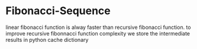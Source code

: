 # Fibonacci-Sequence
linear fibonacci function is alway faster than recursive fibonacci function. to improve recursive fibonnacci function complexity we store the intermediate results in python cache dictionary
